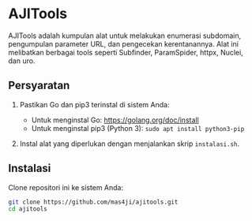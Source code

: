 # AJITools

AJITools adalah kumpulan alat untuk melakukan enumerasi subdomain, pengumpulan parameter URL, dan pengecekan kerentanannya. Alat ini melibatkan berbagai tools seperti Subfinder, ParamSpider, httpx, Nuclei, dan uro.

## Persyaratan

1. Pastikan Go dan pip3 terinstal di sistem Anda:
   - Untuk menginstal Go: https://golang.org/doc/install
   - Untuk menginstal pip3 (Python 3): `sudo apt install python3-pip`

2. Instal alat yang diperlukan dengan menjalankan skrip `instalasi.sh`.

## Instalasi

Clone repositori ini ke sistem Anda:

```bash
git clone https://github.com/mas4ji/ajitools.git
cd ajitools
